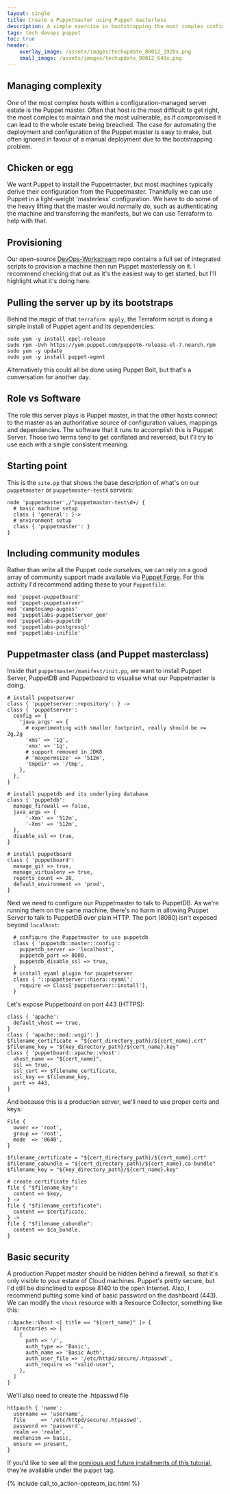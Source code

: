 ```yaml
---
layout: single
title: Create a Puppetmaster using Puppet masterless
description: A simple exercise in bootstrapping the most complex config-managed server in the estate, the Puppetmaster.
tags: tech devops puppet
toc: true
header:
    overlay_image: /assets/images/techupdate_00012_1920x.png
    small_image: /assets/images/techupdate_00012_640x.png
---
```


## Managing complexity
One of the most complex hosts within a configuration-managed server estate is the Puppet master.
Often that host is the most difficult to get right, the most complex to maintain and the most vulnerable, as if compromised it can lead to the whole estate being breached.
The case for automating the deployment and configuration of the Puppet master is easy to make, but often ignored in favour of a manual deployment due to the bootstrapping problem.

## Chicken or egg
We want Puppet to install the Puppetmaster, but most machines typically derive their configuration from the Puppetmaster.
Thankfully we can use Puppet in a light-weight 'masterless' configuration.
We have to do some of the heavy lifting that the master would normally do, such as authenticating the machine and transferring the manifests, but we can use Terraform to help with that.

## Provisioning
Our open-source [DevOps-Workstream](https://github.com/lightenna/devops-workstream) repo contains a full set of integrated scripts to provision a machine then run Puppet masterlessly on it.
I recommend checking that out as it's the easiest way to get started, but I'll highlight what it's doing here.

## Pulling the server up by its bootstraps
Behind the magic of that `terraform apply`, the Terraform script is doing a simple install of Puppet agent and its dependencies:
```
sudo yum -y install epel-release
sudo rpm -Uvh https://yum.puppet.com/puppet6-release-el-7.noarch.rpm
sudo yum -y update
sudo yum -y install puppet-agent
```

Alternatively this could all be done using Puppet Bolt, but that's a conversation for another day.

## Role vs Software
The role this server plays is Puppet master, in that the other hosts connect to the master as an authoritative source of configuration values, mappings and dependencies.
The software that it runs to accomplish this is Puppet Server.  Those two terms tend to get conflated and reversed, but I'll try to use each with a single consistent meaning.

## Starting point
This is the `site.pp` that shows the base description of what's on our `puppetmaster` or `puppetmaster-testX` servers:
```
node 'puppetmaster',/^puppetmaster-test\d+/ {
  # basic machine setup
  class { 'general': }->
  # environment setup
  class { 'puppetmaster': }
}
```

## Including community modules
Rather than write all the Puppet code ourselves, we can rely on a good array of community support made available via [Puppet Forge](https://forge.puppet.com).  For this activity I'd recommend adding these to your `Puppetfile`:
```
mod 'puppet-puppetboard'
mod 'puppet-puppetserver'
mod 'camptocamp-augeas'
mod 'puppetlabs-puppetserver_gem'
mod 'puppetlabs-puppetdb'
mod 'puppetlabs-postgresql'
mod 'puppetlabs-inifile'
```

## Puppetmaster class (and Puppet masterclass)
Inside that `puppetmaster/manifest/init.pp`, we want to install Puppet Server, PuppetDB and Puppetboard to visualise what our Puppetmaster is doing. 
```
# install puppetserver
class { 'puppetserver::repository': } ->
class { 'puppetserver':
  config => {
    'java_args' => {
      # experimenting with smaller footprint, really should be >= 2g,2g
      'xms' => '1g',
      'xmx' => '1g',
      # support removed in JDK8
      # 'maxpermsize' => '512m',
      'tmpdir' => '/tmp',
    },
  },
}

# install puppetdb and its underlying database
class { 'puppetdb':
  manage_firewall => false,
  java_args => {
      '-Xmx' => '512m',
      '-Xms' => '512m',
  },
  disable_ssl => true,
}

# install puppetboard
class { 'puppetboard':
  manage_git => true,
  manage_virtualenv => true,
  reports_count => 20,
  default_environment => 'prod',
}
```

Next we need to configure our Puppetmaster to talk to PuppetDB.  As we're running them on the same machine, there's no harm in allowing Puppet Server to talk to PuppetDB over plain HTTP.  The port (8080) isn't exposed beyond `localhost`:
```
  # configure the Puppetmaster to use puppetdb
  class { 'puppetdb::master::config':
    puppetdb_server => 'localhost',
    puppetdb_port => 8080,
    puppetdb_disable_ssl => true,
  }
  # install eyaml plugin for puppetserver
  class { '::puppetserver::hiera::eyaml':
    require => Class['puppetserver::install'],
  }
```

Let's expose Puppetboard on port 443 (HTTPS):
```
class { 'apache':
  default_vhost => true,
}
class { 'apache::mod::wsgi': }
$filename_certificate = "${cert_directory_path}/${cert_name}.crt"
$filename_key = "${key_directory_path}/${cert_name}.key"
class { 'puppetboard::apache::vhost':
  vhost_name => "${cert_name}",
  ssl => true,
  ssl_cert => $filename_certificate,
  ssl_key => $filename_key,
  port => 443,
}
```

And because this is a production server, we'll need to use proper certs and keys:
```
File {
  owner => 'root',
  group => 'root',
  mode  => '0640',
}

$filename_certificate = "${cert_directory_path}/${cert_name}.crt"
$filename_cabundle = "${cert_directory_path}/${cert_name}.ca-bundle"
$filename_key = "${key_directory_path}/${cert_name}.key"

# create certificate files
file { "$filename_key":
  content => $key,
} ->
file { "$filename_certificate":
  content => $certificate,
} ->
file { "$filename_cabundle":
  content => $ca_bundle,
}
```

## Basic security
A production Puppet master should be hidden behind a firewall, so that it's only visible to your estate of Cloud machines.
Puppet's pretty secure, but I'd still be disinclined to expose 8140 to the open Internet.
Also, I recommend putting some kind of basic password on the dashboard (443).  We can modify the `vhost` resource with a Resource Collector, something like this:
```
::Apache::Vhost <| title == "${cert_name}" |> {
  directories => [
    {
      path => '/',
      auth_type => 'Basic',
      auth_name => 'Basic Auth',
      auth_user_file => '/etc/httpd/secure/.htpasswd',
      auth_require => "valid-user",
    },
  ]
}
```

We'll also need to create the .htpasswd file
```
httpauth { 'name':
  username => 'username',
  file     => '/etc/httpd/secure/.htpasswd',
  password => 'password',
  realm => 'realm',
  mechanism => basic,
  ensure => present,
}
```

If you'd like to see all the [previous and future installments of this tutorial](/tech/puppet), they're available under the `puppet` tag.

{% include call_to_action-opsteam_iac.html %}

